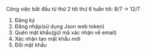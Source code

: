 Công việc bắt đầu từ thứ 2 tới thứ 6 tuần tới: 8/7 -> 12/7

1. Đăng ký
2. Đăng nhập(sử dụng Json web token)
3. Quên mật khẩu(gửi mã xác nhận về email)
4. Xác nhận tạo mật khẩu mới
5. Đổi mật khẩu
